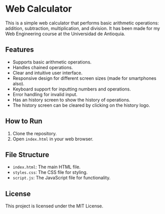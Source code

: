 # Web Calculator

This is a simple web calculator that performs basic arithmetic operations: addition, subtraction, multiplication, and division.
It has been made for my Web Engineering course at the Universidad de Antioquia.

## Features

- Supports basic arithmetic operations.
- Handles chained operations.
- Clear and intuitive user interface.
- Responsive design for different screen sizes (made for smartphones also).
- Keyboard support for inputting numbers and operations.
- Error handling for invalid input.
- Has an history screen to show the history of operations.
- The history screen can be cleared by clicking on the history logo.

## How to Run

1. Clone the repository.
2. Open `index.html` in your web browser.

## File Structure

- `index.html`: The main HTML file.
- `styles.css`: The CSS file for styling.
- `script.js`: The JavaScript file for functionality.

## License

This project is licensed under the MIT License.
